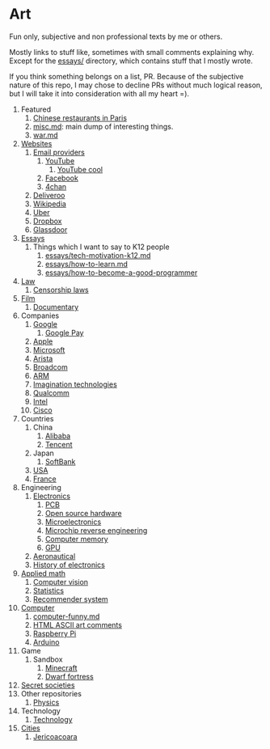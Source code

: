 # Art

Fun only, subjective and non professional texts by me or others.

Mostly links to stuff like, sometimes with small comments explaining why. Except for the [essays/](essays/) directory, which contains stuff that I mostly wrote.

If you think something belongs on a list, PR. Because of the subjective nature of this repo, I may chose to decline PRs without much logical reason, but I will take it into consideration with all my heart =). 

1.  Featured
    1.  [Chinese restaurants in Paris](https://github.com/cirosantilli/chinese-restaurants-paris)
    1.  [misc.md](misc.md): main dump of interesting things.
    1.  [war.md](war.md)
1.  [Websites](websites.md)
    1.  [Email providers](email-providers.md)
        1.  [YouTube](youtube.md)
            1.  [YouTube cool](youtube-cool.md)
        1.  [Facebook](facebook.md)
        1.  [4chan](4chan.md)
    1.  [Deliveroo](deliveroo.md)
    1.  [Wikipedia](wikipedia.md)
    1.  [Uber](uber.md)
    1.  [Dropbox](dropbox.md)
    1.  [Glassdoor](glassdoor.md)
1.  [Essays](essays/)
    1.  Things which I want to say to K12 people
        1. [essays/tech-motivation-k12.md](essays/tech-motivation-k12.md)
        1. [essays/how-to-learn.md](essays/how-to-learn.md)
        1. [essays/how-to-become-a-good-programmer](essays/how-to-become-a-good-programmer)
1.  [Law](law.md)
    1. [Censorship laws](censorship-laws.md)
1.  [Film](film.md)
    1.  [Documentary](documentary.md)
1.  Companies
    1.  [Google](google.md)
        1. [Google Pay](google-pay.md)
    1.  [Apple](apple.md)
    1.  [Microsoft](microsoft.md)
    1.  [Arista](arista.md)
    1.  [Broadcom](broadcom.md)
    1.  [ARM](arm.md)
    1.  [Imagination technologies](imagination-technologies.md)
    1.  [Qualcomm](qualcomm.md)
    1.  [Intel](intel.md)
    1.  [Cisco](cisco.md)
1.  Countries
    1.  China
        1. [Alibaba](alibaba.md)
        1. [Tencent](tencent.md)
    1.  Japan
        1. [SoftBank](softbank.md)
    1. [USA](usa.md)
    1. [France](france.md)
1.  Engineering
    1.  [Electronics](electronics.md)
        1. [PCB](pcb.md)
        1. [Open source hardware](open-source-hardware.md)
        1. [Microelectronics](microelectronics.md)
        1. [Microchip reverse engineering](microchip-reverse-engineering.md)
        1. [Computer memory](computer-memory.md)
        1. [GPU](gpu.md)
    1.  [Aeronautical](aeronautical.md)
    1.  [History of electronics](history-electronics.md)
1.  [Applied math](applied-math.md)
    1. [Computer vision](computer-vision.md)
    1. [Statistics](statistics.md)
    1. [Recommender system](recommender-system.md)
1.  [Computer](computer/)
    1. [computer-funny.md](computer-funny.md)
    1. [HTML ASCII art comments](html-ascii-art-comments.md)
    1. [Raspberry Pi](raspberry-pi.md)
    1. [Arduino](arduino.md)
1.  Game
    1.  Sandbox
        1. [Minecraft](minecraft.md)
        1. [Dwarf fortress](dwarf-fortress.md)
1.  [Secret societies](secret-societies.md)
1.  Other repositories
    1. [Physics](https://github.com/cirosantilli/physics)
1.  Technology
    1. [Technology](technology.md)
1.  [Cities](cities.md)
    1. [Jericoacoara](jericoacoara.md)
